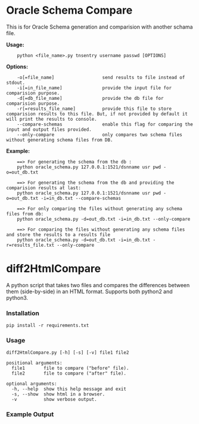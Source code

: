 # Oracle Schema Compare
This is for Oracle Schema generation and comparision with another schama file.

**Usage:**

        python <file_name>.py tnsentry username passwd [OPTIONS]

**Options:**
    
        -o[=file_name]                  send results to file instead of stdout.
        -i[=in_file_name]               provide the input file for comparision purpose.
        -d[=db_file_name]               provide the db file for comparision purpose.
        -r[=results_file_name]          provide this file to store comparision results to this file. But, if not provided by default it will print the results to console.
        --compare-schemas               enable this flag for comparing the input and output files provided.
        --only-compare                  only compares two schema files without generating schema files from DB.

**Example:**

        ==> For generating the schema from the db :
        python oracle_schema.py 127.0.0.1:1521/dsnname usr pwd -o=out_db.txt

        ==> For generating the schema from the db and providing the comparision results at last:
        python oracle_schema.py 127.0.0.1:1521/dsnname usr pwd -o=out_db.txt -i=in_db.txt --compare-schemas

        ==> For only comparing the files without generating any schema files from db:
        python oracle_schema.py -d=out_db.txt -i=in_db.txt --only-compare

        ==> For comparing the files without generating any schema files and store the results to a results file
        python oracle_schema.py -d=out_db.txt -i=in_db.txt -r=results_file.txt --only-compare

# diff2HtmlCompare

A python script that takes two files and compares the differences between them (side-by-side) in an HTML format. Supports both python2 and python3.

### Installation
```
pip install -r requirements.txt
```

### Usage
```
diff2HtmlCompare.py [-h] [-s] [-v] file1 file2

positional arguments:
  file1       file to compare ("before" file).
  file2       file to compare ("after" file).

optional arguments:
  -h, --help  show this help message and exit
  -s, --show  show html in a browser.
  -v          show verbose output.
```
### Example Output